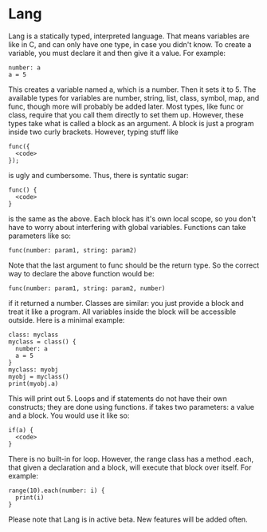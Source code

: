 # Lang
Lang is a statically typed, interpreted language.
That means variables are like in C, and can only have one type, in case you didn't know.
To create a variable, you must declare it and then give it a value.
For example:
```
number: a
a = 5
```
This creates a variable named a, which is a number.
Then it sets it to 5.
The available types for variables are number, string, list, class, symbol, map, and func, though more will probably be added later.
Most types, like func or class, require that you call them directly to set them up.
However, these types take what is called a block as an argument.
A block is just a program inside two curly brackets.
However, typing stuff like 
```
func({
  <code>
});
```
is ugly and cumbersome.
Thus, there is syntatic sugar:
```
func() {
  <code>
}
```
is the same as the above.
Each block has it's own local scope, so you don't have to worry about interfering with global variables.
Functions can take parameters like so:
```
func(number: param1, string: param2)
```
Note that the last argument to func should be the return type.
So the correct way to declare the above function would be:
```
func(number: param1, string: param2, number)
```
if it returned a number.
Classes are similar: you just provide a block and treat it like a program.
All variables inside the block will be accessible outside.
Here is a minimal example:
```
class: myclass
myclass = class() {
  number: a
  a = 5
}
myclass: myobj
myobj = myclass()
print(myobj.a)
```
This will print out 5.
Loops and if statements do not have their own constructs; they are done using functions.
if takes two parameters: a value and a block.
You would use it like so:
```
if(a) {
  <code>
}
```
There is no built-in for loop. However, the range class has a method .each, that given a declaration and a block, will execute that block over itself.
For example:
```
range(10).each(number: i) {
  print(i)
}
```
Please note that Lang is in active beta. New features will be added often.
